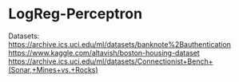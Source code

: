# LogReg-Perceptron

Datasets: 
https://archive.ics.uci.edu/ml/datasets/banknote%2Bauthentication
https://www.kaggle.com/altavish/boston-housing-dataset
https://archive.ics.uci.edu/ml/datasets/Connectionist+Bench+(Sonar,+Mines+vs.+Rocks)
